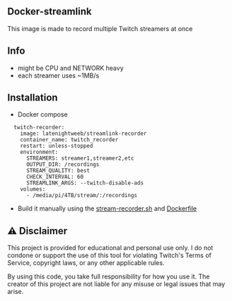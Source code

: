 ## Docker-streamlink
This image is made to record multiple Twitch streamers at once

## Info
- might be CPU and NETWORK heavy
- each streamer uses ~1MB/s

## Installation
- Docker compose

```
  twitch-recorder:
    image: latenightweeb/streamlink-recorder
    container_name: twitch_recorder
    restart: unless-stopped
    environment:
      STREAMERS: streamer1,streamer2,etc
      OUTPUT_DIR: /recordings
      STREAM_QUALITY: best
      CHECK_INTERVAL: 60
      STREAMLINK_ARGS: --twitch-disable-ads
    volumes:
      - /media/pi/4TB/stream/:/recordings
```

- Build it manually using the [stream-recorder.sh](stream-recorder.sh) and [Dockerfile](Dockerfile)

## ⚠️ Disclaimer

This project is provided for educational and personal use only.
I do not condone or support the use of this tool for violating Twitch's Terms of Service, copyright laws, or any other applicable rules.

By using this code, you take full responsibility for how you use it.
The creator of this project are not liable for any misuse or legal issues that may arise.
